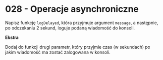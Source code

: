 # 028 - Operacje asynchroniczne

Napisz funkcję `logDelayed`, która przyjmuje argument `message`, a następnie, po odczekaniu 2
sekund, loguje podaną wiadomość do konsoli.

**Ekstra**

Dodaj do funkcji drugi parametr, który przyjmie czas (w sekundach) po jakim wiadomość ma zostać
zalogowana w konsoli.

